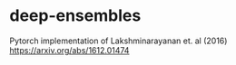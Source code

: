 # deep-ensembles
Pytorch implementation of Lakshminarayanan et. al (2016) https://arxiv.org/abs/1612.01474
